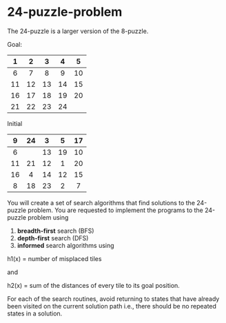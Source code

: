# 24-puzzle-problem

The 24-puzzle is a larger version of the 8-puzzle.

Goal:

| 1 | 2 | 3 | 4 | 5 |
|:-:|:-:|:-:|:-:|:-:|
| 6 | 7 | 8 | 9 | 10 |
| 11 | 12 | 13 | 14 | 15 |
| 16 | 17 | 18 | 19 | 20 |
| 21 | 22 | 23 | 24 |   |

Initial

| 9 | 24 | 3 | 5 | 17 |
|:-:|:-:|:-:|:-:|:-:|
| 6 |   | 13 | 19 | 10 |
| 11 | 21 | 12 | 1 | 20 |
| 16 | 4 | 14 | 12 | 15 |
| 8 | 18 | 23 | 2 | 7 |

You will create a set of search algorithms that find solutions to the 24-puzzle problem. You are requested to implement the programs to the 24-puzzle problem using

1. **breadth-first**  search (BFS)
2. **depth-first**  search (DFS)
3. **informed** search algorithms using

h1(x) = number of misplaced tiles

and

h2(x) = sum of the distances of every tile to its goal position.

For each of the search routines, avoid returning to states that have already been visited on the current solution path i.e., there should be no repeated states in a solution.
